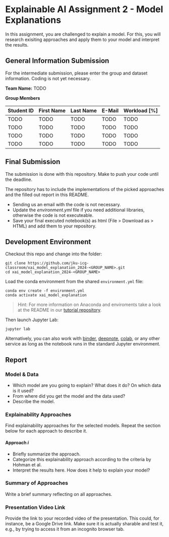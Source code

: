 
# Explainable AI Assignment 2 - Model Explanations
In this assignment, you are challenged to explain a model. For this, you will research exisiting approaches and apply them to your model and interpret the results.

## General Information Submission

For the intermediate submission, please enter the group and dataset information. Coding is not yet necessary.

**Team Name:** TODO

**Group Members**

| Student ID    | First Name  | Last Name      | E-Mail | Workload [%]  |
| --------------|-------------|----------------|--------|---------------|
| TODO        | TODO      | TODO         |TODO  |TODO         |
| TODO        | TODO      | TODO         |TODO  |TODO         |
| TODO        | TODO      | TODO         |TODO  |TODO         |
| TODO        | TODO      | TODO         |TODO  |TODO         |


## Final Submission
The submission is done with this repository. Make to push your code until the deadline.

The repository has to include the implementations of the picked approaches and the filled out report in this README.

* Sending us an email with the code is not necessary.
* Update the *environment.yml* file if you need additional libraries, otherwise the code is not executeable.
* Save your final executed notebook(s) as html (File > Download as > HTML) and add them to your repository.

## Development Environment

Checkout this repo and change into the folder:
```
git clone https://github.com/jku-icg-classroom/xai_model_explanation_2024-<GROUP_NAME>.git
cd xai_model_explanation_2024-<GROUP_NAME>
```

Load the conda environment from the shared `environment.yml` file:
```
conda env create -f environment.yml
conda activate xai_model_explanation
```

> Hint: For more information on Anaconda and enviroments take a look at the README in our [tutorial repository](https://github.com/JKU-ICG/python-visualization-tutorial).

Then launch Jupyter Lab:
```
jupyter lab
```

Alternatively, you can also work with [binder](https://mybinder.org/), [deepnote](https://deepnote.com/), [colab](https://colab.research.google.com/), or any other service as long as the notebook runs in the standard Jupyter environment.


## Report

### Model & Data

* Which model are you going to explain? What does it do? On which data is it used?
* From where did you get the model and the data used?
* Describe the model.

### Explainability Approaches
Find explainability approaches for the selected models. Repeat the section below for each approach to describe it.

#### Approach *i*

* Briefly summarize the approach. 
* Categorize this explainability approach according to the criteria by Hohman et al.
* Interpret the results here. How does it help to explain your model?

### Summary of Approaches
Write a brief summary reflecting on all approaches.

### Presentation Video Link
Provide the link to your recorded video of the presentation. This could, for instance, be a Google Drive link. Make sure it is actually sharable and test it, e.g., by trying to access it from an incognito browser tab.
